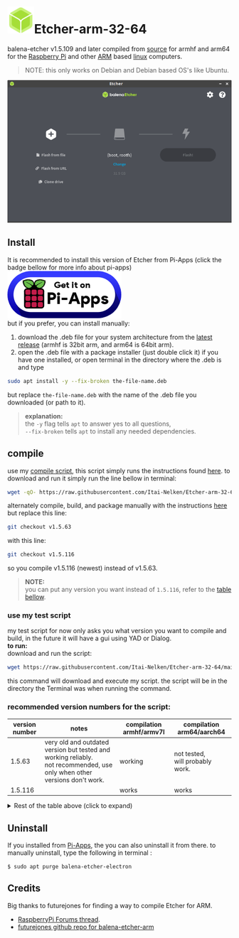 # <img src="/screenshots/balena-etcher.png" alt="drawing" width="60"/>Etcher-arm-32-64
balena-etcher v1.5.109 and later compiled from [source](https://github.com/balena-io/etcher) for armhf and arm64 for the [Raspberry Pi](https://www.raspberrypi.org) and other [ARM](https://en.wikipedia.org/wiki/ARM_architecture) based [linux](https://en.wikipedia.org/wiki/Linux) computers.
>NOTE: this only works on Debian and Debian based OS's like Ubuntu.

![Etcher on rpi screenshot](/screenshots/etcher.png)


## Install
It is recommended to install this version of Etcher from Pi-Apps (click the badge bellow for more info about pi-apps) <br> 
[![badge](https://github.com/Botspot/pi-apps/blob/master/icons/badge.png?raw=true)](https://github.com/Botspot/pi-apps)  
but if you prefer, you can install manually: 
1) download the .deb file for your system architecture from the [latest release](https://github.com/Itai-Nelken/Etcher-arm-32-64/releases/latest) (armhf is 32bit arm, and arm64 is 64bit arm).
2) open the .deb file with a package installer (just double click it) if you have one installed, or open terminal in the directory where the .deb is and type 
```sh
sudo apt install -y --fix-broken the-file-name.deb
```
but replace `the-file-name.deb` with the name of the .deb file you downloaded (or path to it).
>**explanation:**<br> the `-y` flag tells `apt` to answer yes to all questions,<br> `--fix-broken` tells `apt` to install any needed dependencies.

## compile
use my [compile script](compile-etcher_v1.5.116.sh), this script simply runs the instructions found [here](https://github.com/futurejones/balena-etcher-arm/blob/master/etcher-build/BUILD.md). to download and run it simply run the line bellow in terminal:
```sh
wget -qO- https://raw.githubusercontent.com/Itai-Nelken/Etcher-arm-32-64/main/compile-etcher_v1.5.116.sh | bash
```
alternately compile, build, and package manually with the instructions [here](https://github.com/futurejones/balena-etcher-arm/blob/master/etcher-build/BUILD.md)
but replace this line: 
```sh
git checkout v1.5.63
```
with this line:
```sh
git checkout v1.5.116
```
so you compile v1.5.116 (newest) instead of v1.5.63.
>**NOTE:**<br>you can put any version you want instead of `1.5.116`, refer to the [table bellow](https://github.com/Itai-Nelken/Etcher-arm-32-64#recommended-version-numbers-for-the-script).

### use my test script
my test script for now only asks you what version you want to compile and build, in the future it will have a gui using YAD or Dialog.
<br><b>to run:</b><br>download and run the script:
```bash
wget https://raw.githubusercontent.com/Itai-Nelken/Etcher-arm-32-64/main/test-stuff/compile-etcher.sh; bash compile-etcher.sh
```
this command will download and execute my script. the script will be in the directory the Terminal was when running the command.<br>
### recommended version numbers for the script:
version number | notes | compilation armhf/armv7l | compilation arm64/aarch64 |
------------ | ------------- | ------------- | ------------- |
1.5.63 | very old and outdated version but tested and working reliably.<br>not recommended, use only when other versions don't work. | working | not tested,<br>will probably work. |
1.5.116 |  | works | works |
<details>
<summary>Rest of the table above (click to expand)</summary>
<br>
  
| version number | notes | compilation armhf/armv7l | compilation arm64/aarch64 |
| ------------ | ------------- | ------------- | ------------- |
| 1.5.111 | has the newer features. | working | working |
| 1.5.112 | [changelog](https://github.com/balena-io/etcher/blob/master/CHANGELOG.md#v15112). | working | working |
| 1.5.113 | newest version | working | working |
| 1.5.114 |  | works | works |
| 1.5.115 |  | works | works |

</details>

## Uninstall
If you installed from [Pi-Apps](https://github.com/Botspot/pi-apps), the you can also uninstall it from there.
to manually uninstall, type the following in terminal :
```sh-session
$ sudo apt purge balena-etcher-electron
```

## Credits
Big thanks to futurejones for finding a way to compile Etcher for ARM.

- [RaspberryPi Forums thread](https://www.raspberrypi.org/forums/viewtopic.php?f=62&t=255205&start=25).
- [futurejones github repo for balena-etcher-arm](https://github.com/futurejones/balena-etcher-arm)
